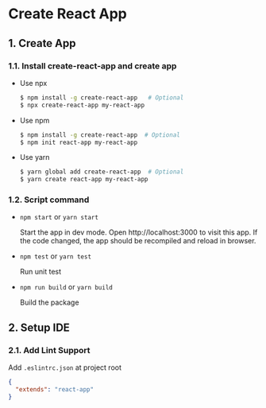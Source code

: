 # Create React App

## 1. Create App

### 1.1. Install create-react-app and create app

- Use npx

  ```bash
  $ npm install -g create-react-app   # Optional
  $ npx create-react-app my-react-app
  ```

- Use npm

  ```bash
  $ npm install -g create-react-app  # Optional
  $ npm init react-app my-react-app
  ``` 

- Use yarn

  ```bash
  $ yarn global add create-react-app  # Optional
  $ yarn create react-app my-react-app
  ```

### 1.2. Script command

- `npm start` or `yarn start`

  Start the app in dev mode. Open http://localhost:3000 to visit this app.
  If the code changed, the app should be recompiled and reload in browser.

- `npm test` or `yarn test`

  Run unit test

- `npm run build` or `yarn build`

  Build the package


## 2. Setup IDE

### 2.1. Add Lint Support

Add `.eslintrc.json` at project root

```json
{
  "extends": "react-app"
}
```
